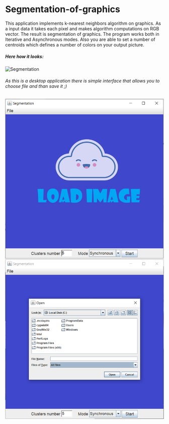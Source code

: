 # Segmentation-of-graphics
This application implements k-nearest neighbors algorithm on graphics. As a input data it takes each pixel and makes algorithm computations on RGB vector. The result is segmentation of graphics. The program works both in Iterative and Asynchronous modes. Also you are able to set a number of centroids which defines a number of colors on your output picture.

##### Here how it looks:
![Segmentation](https://github.com/strunasik/Segmentation-of-graphics/blob/master/resources/Segmentation.gif)

###### As this is a desktop application there is simple interface that allows you to choose file and than save it ;)
![Interface](https://github.com/strunasik/Segmentation-of-graphics/blob/master/resources/start_screen.PNG)
![Interface](https://github.com/strunasik/Segmentation-of-graphics/blob/master/resources/start_screen_1.PNG)
